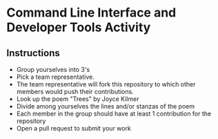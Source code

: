 # Command Line Interface and Developer Tools Activity

## Instructions

- Group yourselves into 3's
- Pick a team representative. 
- The team representative will fork this repository to which other members would push their contributions.
- Look up the poem "Trees" by Joyce Kilmer
- Divide among yourselves the lines and/or stanzas of the poem
- Each member in the group should have at least 1 contribution for the repository
- Open a pull request to submit your work
